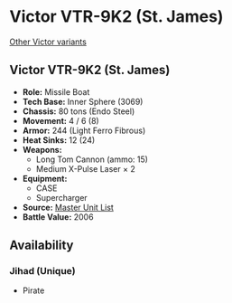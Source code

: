 # Victor VTR-9K2 (St. James)

[Other Victor variants](../victor.md)

## Victor VTR-9K2 (St. James)
- **Role:** Missile Boat
- **Tech Base:** Inner Sphere (3069)
- **Chassis:** 80 tons (Endo Steel)
- **Movement:** 4 / 6 (8)
- **Armor:** 244 (Light Ferro Fibrous)
- **Heat Sinks:** 12 (24)
- **Weapons:**
  - Long Tom Cannon (ammo: 15)
  - Medium X-Pulse Laser × 2
- **Equipment:**
  - CASE
  - Supercharger
- **Source:** [Master Unit List](http://masterunitlist.info/Unit/Details/3412/victor-vtr-9k2-stjames)
- **Battle Value:** 2006

## Availability

### Jihad (Unique)
- Pirate

